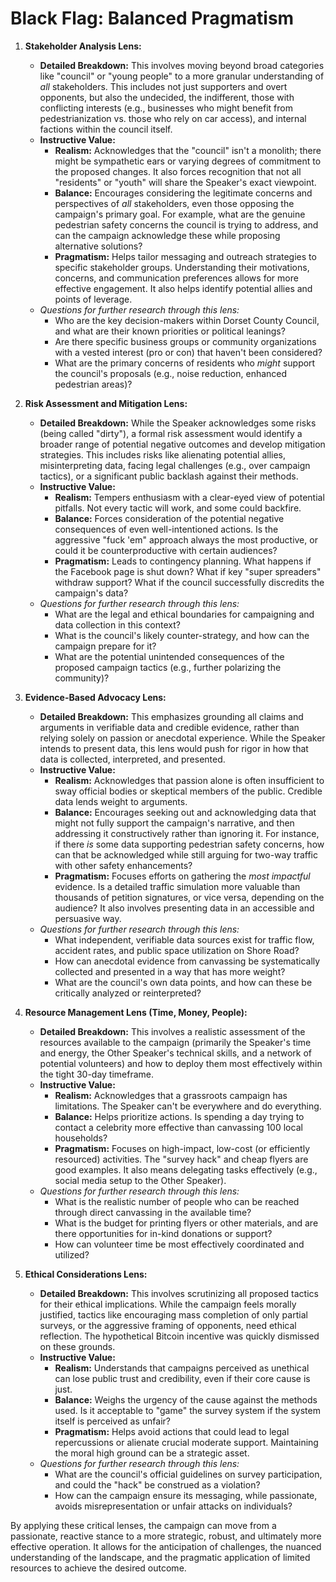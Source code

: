 # Black Flag: Balanced Pragmatism

1.  **Stakeholder Analysis Lens:**
    *   **Detailed Breakdown:** This involves moving beyond broad categories like "council" or "young people" to a more granular understanding of *all* stakeholders. This includes not just supporters and overt opponents, but also the undecided, the indifferent, those with conflicting interests (e.g., businesses who might benefit from pedestrianization vs. those who rely on car access), and internal factions within the council itself.
    *   **Instructive Value:**
        *   **Realism:** Acknowledges that the "council" isn't a monolith; there might be sympathetic ears or varying degrees of commitment to the proposed changes. It also forces recognition that not all "residents" or "youth" will share the Speaker's exact viewpoint.
        *   **Balance:** Encourages considering the legitimate concerns and perspectives of *all* stakeholders, even those opposing the campaign's primary goal. For example, what are the genuine pedestrian safety concerns the council is trying to address, and can the campaign acknowledge these while proposing alternative solutions?
        *   **Pragmatism:** Helps tailor messaging and outreach strategies to specific stakeholder groups. Understanding their motivations, concerns, and communication preferences allows for more effective engagement. It also helps identify potential allies and points of leverage.
    *   *Questions for further research through this lens:*
        *   Who are the key decision-makers within Dorset County Council, and what are their known priorities or political leanings?
        *   Are there specific business groups or community organizations with a vested interest (pro or con) that haven't been considered?
        *   What are the primary concerns of residents who *might* support the council's proposals (e.g., noise reduction, enhanced pedestrian areas)?

2.  **Risk Assessment and Mitigation Lens:**
    *   **Detailed Breakdown:** While the Speaker acknowledges some risks (being called "dirty"), a formal risk assessment would identify a broader range of potential negative outcomes and develop mitigation strategies. This includes risks like alienating potential allies, misinterpreting data, facing legal challenges (e.g., over campaign tactics), or a significant public backlash against their methods.
    *   **Instructive Value:**
        *   **Realism:** Tempers enthusiasm with a clear-eyed view of potential pitfalls. Not every tactic will work, and some could backfire.
        *   **Balance:** Forces consideration of the potential negative consequences of even well-intentioned actions. Is the aggressive "fuck 'em" approach always the most productive, or could it be counterproductive with certain audiences?
        *   **Pragmatism:** Leads to contingency planning. What happens if the Facebook page is shut down? What if key "super spreaders" withdraw support? What if the council successfully discredits the campaign's data?
    *   *Questions for further research through this lens:*
        *   What are the legal and ethical boundaries for campaigning and data collection in this context?
        *   What is the council's likely counter-strategy, and how can the campaign prepare for it?
        *   What are the potential unintended consequences of the proposed campaign tactics (e.g., further polarizing the community)?

3.  **Evidence-Based Advocacy Lens:**
    *   **Detailed Breakdown:** This emphasizes grounding all claims and arguments in verifiable data and credible evidence, rather than relying solely on passion or anecdotal experience. While the Speaker intends to present data, this lens would push for rigor in how that data is collected, interpreted, and presented.
    *   **Instructive Value:**
        *   **Realism:** Acknowledges that passion alone is often insufficient to sway official bodies or skeptical members of the public. Credible data lends weight to arguments.
        *   **Balance:** Encourages seeking out and acknowledging data that might not fully support the campaign's narrative, and then addressing it constructively rather than ignoring it. For instance, if there *is* some data supporting pedestrian safety concerns, how can that be acknowledged while still arguing for two-way traffic with other safety enhancements?
        *   **Pragmatism:** Focuses efforts on gathering the *most impactful* evidence. Is a detailed traffic simulation more valuable than thousands of petition signatures, or vice versa, depending on the audience? It also involves presenting data in an accessible and persuasive way.
    *   *Questions for further research through this lens:*
        *   What independent, verifiable data sources exist for traffic flow, accident rates, and public space utilization on Shore Road?
        *   How can anecdotal evidence from canvassing be systematically collected and presented in a way that has more weight?
        *   What are the council's own data points, and how can these be critically analyzed or reinterpreted?

4.  **Resource Management Lens (Time, Money, People):**
    *   **Detailed Breakdown:** This involves a realistic assessment of the resources available to the campaign (primarily the Speaker's time and energy, the Other Speaker's technical skills, and a network of potential volunteers) and how to deploy them most effectively within the tight 30-day timeframe.
    *   **Instructive Value:**
        *   **Realism:** Acknowledges that a grassroots campaign has limitations. The Speaker can't be everywhere and do everything.
        *   **Balance:** Helps prioritize actions. Is spending a day trying to contact a celebrity more effective than canvassing 100 local households?
        *   **Pragmatism:** Focuses on high-impact, low-cost (or efficiently resourced) activities. The "survey hack" and cheap flyers are good examples. It also means delegating tasks effectively (e.g., social media setup to the Other Speaker).
    *   *Questions for further research through this lens:*
        *   What is the realistic number of people who can be reached through direct canvassing in the available time?
        *   What is the budget for printing flyers or other materials, and are there opportunities for in-kind donations or support?
        *   How can volunteer time be most effectively coordinated and utilized?

5.  **Ethical Considerations Lens:**
    *   **Detailed Breakdown:** This involves scrutinizing all proposed tactics for their ethical implications. While the campaign feels morally justified, tactics like encouraging mass completion of only partial surveys, or the aggressive framing of opponents, need ethical reflection. The hypothetical Bitcoin incentive was quickly dismissed on these grounds.
    *   **Instructive Value:**
        *   **Realism:** Understands that campaigns perceived as unethical can lose public trust and credibility, even if their core cause is just.
        *   **Balance:** Weighs the urgency of the cause against the methods used. Is it acceptable to "game" the survey system if the system itself is perceived as unfair?
        *   **Pragmatism:** Helps avoid actions that could lead to legal repercussions or alienate crucial moderate support. Maintaining the moral high ground can be a strategic asset.
    *   *Questions for further research through this lens:*
        *   What are the council's official guidelines on survey participation, and could the "hack" be construed as a violation?
        *   How can the campaign ensure its messaging, while passionate, avoids misrepresentation or unfair attacks on individuals?

By applying these critical lenses, the campaign can move from a passionate, reactive stance to a more strategic, robust, and ultimately more effective operation. It allows for the anticipation of challenges, the nuanced understanding of the landscape, and the pragmatic application of limited resources to achieve the desired outcome.